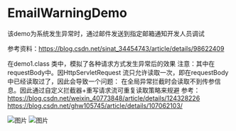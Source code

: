 # EmailWarningDemo
该demo为系统发生异常时，通过邮件发送到指定邮箱通知开发人员调试

参考资料：https://blog.csdn.net/sinat_34454743/article/details/98622409

在demo1.class 类中，模拟了各种请求方式发生异常后的效果
注意：其中在requestBody中。因HttpServletRequest 流只允许读取一次，即在requestBody中已经读取过了，因此会导致一个问题：
在全局异常拦截时会读取不到传参信息。因此通过自定义拦截器+重写请求流可重复读取策略来规避
参考：
https://blog.csdn.net/weixin_40773848/article/details/124328226
<br>
https://blog.csdn.net/ghw105745/article/details/107062103/

![图片](https://user-images.githubusercontent.com/54977975/192240298-77821fac-1db1-42a5-82be-59ef8bccf1be.png)
![图片](https://user-images.githubusercontent.com/54977975/192240428-39197ab4-37d8-461b-800f-ac32a2f6480a.png)

